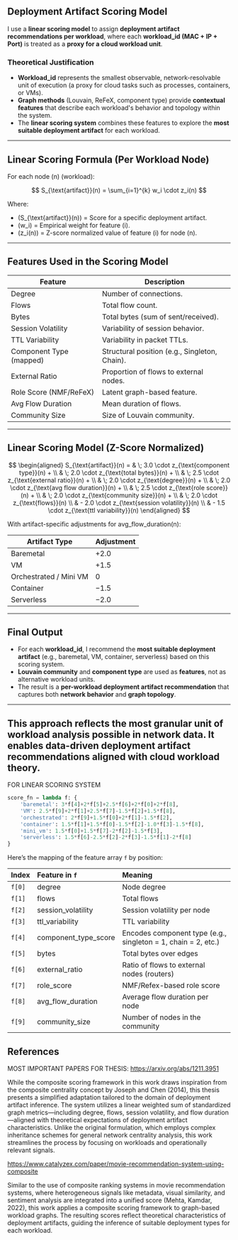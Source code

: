 ## Deployment Artifact Scoring Model

I use a **linear scoring model** to assign **deployment artifact recommendations per workload**, where each **workload_id (MAC + IP + Port)** is treated as a **proxy for a cloud workload unit**.

### Theoretical Justification

- **Workload_id** represents the smallest observable, network-resolvable unit of execution (a proxy for cloud tasks such as processes, containers, or VMs).
- **Graph methods** (Louvain, ReFeX, component type) provide **contextual features** that describe each workload's behavior and topology within the system.
- The **linear scoring system** combines these features to explore the **most suitable deployment artifact** for each workload.

---

## Linear Scoring Formula (Per Workload Node)

For each node \(n\) (workload):

$$
S_{\text{artifact}}(n) = \sum_{i=1}^{k} w_i \cdot z_i(n)
$$

Where:
- \(S_{\text{artifact}}(n)\) = Score for a specific deployment artifact.
- \(w_i\) = Empirical weight for feature \(i\).
- \(z_i(n)\) = Z-score normalized value of feature \(i\) for node \(n\).

---

## Features Used in the Scoring Model

| Feature                    | Description                                  |
|---------------------------|----------------------------------------------|
| Degree                    | Number of connections.                       |
| Flows                     | Total flow count.                            |
| Bytes                     | Total bytes (sum of sent/received).          |
| Session Volatility        | Variability of session behavior.             |
| TTL Variability           | Variability in packet TTLs.                  |
| Component Type (mapped)   | Structural position (e.g., Singleton, Chain). |
| External Ratio            | Proportion of flows to external nodes.       |
| Role Score (NMF/ReFeX)    | Latent graph-based feature.                   |
| Avg Flow Duration         | Mean duration of flows.                      |
| Community Size            | Size of Louvain community.                   |

---

## Linear Scoring Model (Z-Score Normalized)

$$
\begin{aligned}
S_{\text{artifact}}(n) = & \; 3.0 \cdot z_{\text{component type}}(n) + \\
& \; 2.0 \cdot z_{\text{total bytes}}(n) + \\
& \; 2.5 \cdot z_{\text{external ratio}}(n) + \\
& \; 2.0 \cdot z_{\text{degree}}(n) + \\
& \; 2.0 \cdot z_{\text{avg flow duration}}(n) + \\
& \; 2.5 \cdot z_{\text{role score}}(n) + \\
& \; 2.0 \cdot z_{\text{community size}}(n) + \\
& \; 2.0 \cdot z_{\text{flows}}(n) \\
& - 2.0 \cdot z_{\text{session volatility}}(n) \\
& - 1.5 \cdot z_{\text{ttl variability}}(n)
\end{aligned}
$$

With artifact-specific adjustments for avg_flow_duration(n):

| Artifact Type            | Adjustment |
|--------------------------|------------|
| Baremetal                | +2.0       |
| VM                       | +1.5       |
| Orchestrated / Mini VM   | 0          |
| Container                | −1.5       |
| Serverless               | −2.0       |

---

## Final Output

- For each **workload_id**, I recommend the **most suitable deployment artifact** (e.g., baremetal, VM, container, serverless) based on this scoring system.
- **Louvain community** and **component type** are used as **features**, not as alternative workload units.
- The result is a **per-workload deployment artifact recommendation** that captures both **network behavior** and **graph topology**.

---

This approach reflects the **most granular unit of workload analysis possible in network data**. It enables **data-driven deployment artifact recommendations** aligned with **cloud workload theory**.
---

FOR LINEAR SCORING SYSTEM

```python
score_fn = lambda f: {
    'baremetal': 3*f[4]+2*f[5]+2.5*f[6]+2*f[0]+2*f[8],
    'VM': 2.5*f[9]+2*f[1]+2.5*f[7]-1.5*f[2]+1.5*f[8],
    'orchestrated': 2*f[9]+1.5*f[0]+2*f[1]-1.5*f[2],
    'container': 1.5*f[1]+1.5*f[0]-1.5*f[2]-1.0*f[3]-1.5*f[8],
    'mini_vm': 1.5*f[0]+1.5*f[7]-2*f[2]-1.5*f[3],
    'serverless': 1.5*f[6]-2.5*f[2]-2*f[3]-1.5*f[1]-2*f[8]
}
```


Here’s the mapping of the feature array `f` by position:

| Index  | Feature in `f`            | Meaning                                           |
|:------|:--------------------------|:--------------------------------------------------|
| `f[0]` | degree                    | Node degree                                      |
| `f[1]` | flows                     | Total flows                                      |
| `f[2]` | session_volatility        | Session volatility per node                      |
| `f[3]` | ttl_variability           | TTL variability                                  |
| `f[4]` | component_type_score      | Encodes component type (e.g., singleton = 1, chain = 2, etc.) |
| `f[5]` | bytes                     | Total bytes over edges                           |
| `f[6]` | external_ratio            | Ratio of flows to external nodes (routers)       |
| `f[7]` | role_score                | NMF/Refex-based role score                       |
| `f[8]` | avg_flow_duration         | Average flow duration per node                   |
| `f[9]` | community_size            | Number of nodes in the community                 |



## References

MOST IMPORTANT PAPERS FOR THESIS:
https://arxiv.org/abs/1211.3951 

While the composite scoring framework in this work draws inspiration from the composite centrality concept by Joseph and Chen (2014), this thesis presents a simplified adaptation tailored to the domain of deployment artifact inference. The system utilizes a linear weighted sum of standardized graph metrics—including degree, flows, session volatility, and flow duration—aligned with theoretical expectations of deployment artifact characteristics. Unlike the original formulation, which employs complex inheritance schemes for general network centrality analysis, this work streamlines the process by focusing on workloads and operationally relevant signals.

https://www.catalyzex.com/paper/movie-recommendation-system-using-composite

Similar to the use of composite ranking systems in movie recommendation systems, where heterogeneous signals like metadata, visual similarity, and sentiment analysis are integrated into a unified score (Mehta, Kamdar, 2022), this work applies a composite scoring framework to graph-based workload graphs. The resulting scores reflect theoretical characteristics of deployment artifacts, guiding the inference of suitable deployment types for each workload.
